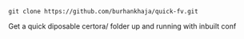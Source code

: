 ```$
git clone https://github.com/burhankhaja/quick-fv.git
```

Get a quick diposable certora/ folder up and running with inbuilt conf 
